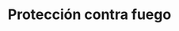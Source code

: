 ---
title: "Protección contra fuego"
id: "5"
imagen: ""
link: ''
catalogo: ''
meta_keywords: ''
meta_description: ''
weight: "1"
menu:
  principal:
    parent: Servicios
    weight: 10

---